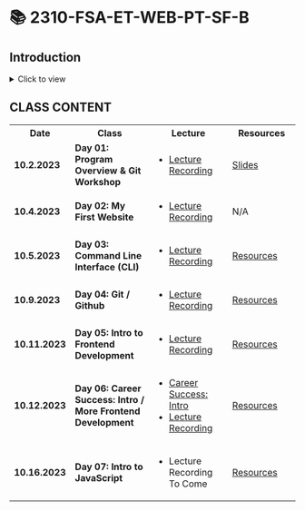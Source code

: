 # 📚 **2310-FSA-ET-WEB-PT-SF-B**

## Introduction
<details><summary>Click to view</summary>

### Lead Instructors:
* Jessica Duell
  - Email: jessica.duell@fullstackacademy.com
  - Github username: jduell12
* Jackie Levine
  - Email: jacqueline.levine@fullstackacademy.com
  - Github username: jackielev94

### Mentors:
* Doobin Lee
  - Email: Doobin.Lee@fullstackacademy.com
  - Github username: doobybooby
* Gustavo Allen
  - Email: gustavo.allen@fullstackacademy.com
  - Github username: Gustavo-Blu

### Student Success Managers:
* Scott Burkhart
  - Email: scott.burkhart@fullstackacademy.com
* Samuel Martinez
  - Email: scott.burkhart@fullstackacademy.com

</details>

## CLASS CONTENT
<table>

  <tr>
    <th style="width: 60px;"> Date </th>
    <th style="width: 300px;"> Class </th>
    <th style="width: 300px;"> Lecture  </th>
    <th style="width: 300px;"> Resources  </th>
  </tr>

  <tr>
    <td><b>10.2.2023</b></td>
    <td><b>Day 01: Program Overview & Git Workshop</b></td>
    <td>
      <ul>
        <li>
          <a href='https://youtu.be/qKF2umXAaXY?si=RZzKmgb-4W0e6JRg'>Lecture Recording</a>
        </li>
      </ul>
    </td>
    <td><a href='./SlidesAndResources/01-Orientation/01-Orientation_Slides.pdf'>Slides</a></td>
  </tr>

   <tr>
    <td><b>10.4.2023</b></td>
    <td><b>Day 02: My First Website</b></td>
    <td>
      <ul>
        <li>
          <a href='https://youtu.be/PdCvH36F6oc?si=PQPzpJlIvL-F8wRG'>Lecture Recording</a>
        </li>
      </ul>
    </td>
    <td> N/A </td>
  </tr>

  <tr>
    <td><b>10.5.2023</b></td>
    <td><b>Day 03: Command Line Interface (CLI)</b></td>
    <td>
      <ul>
        <li>
          <a href='https://youtu.be/OWYZUl3N8xA'>Lecture Recording</a>
        </li>
      </ul>
    </td>
    <td> <a href='./SlidesAndResources/03-CLI/README.md'>Resources</a> </td>
  </tr>
  <tr>
    <td><b>10.9.2023</b></td>
    <td><b>Day 04: Git / Github</b></td>
    <td>
      <ul>
        <li>
          <a href='https://youtu.be/ZHUZ8LpWKvk'>Lecture Recording</a>
        </li>
      </ul>
    </td>
    <td> <a href='./SlidesAndResources/04-Git/README.md'>Resources</a> </td>
  </tr>
  <tr>
    <td><b>10.11.2023</b></td>
    <td><b>Day 05: Intro to Frontend Development</b></td>
    <td>
      <ul>
        <li>
          <a href="https://www.youtube.com/watch?v=uyZDD0R4eD0&list=PL_yPiP-ZZLhJ35oy6kKfiex18CU25DYMN&index=5&t=864s">Lecture Recording</a>
        </li>
      </ul>
    </td>
    <td> <a href='./SlidesAndResources/05-IntroFrontend/README.md'>Resources</a> </td>
  </tr>
  <tr>
    <td><b>10.12.2023</b></td>
    <td><b>Day 06: Career Success: Intro / More Frontend Development</b></td>
    <td>
      <ul>
        <li>
          <a href="https://youtu.be/nv2zKju6k3k?si=jfsIEobEyys5K1Hu">Career Success: Intro</a>
        </li>
        <li>
          <a href="https://youtu.be/P9ILn9zD9f8">Lecture Recording</a>
        </li>
      </ul>
    </td>
    <td> <a href='./SlidesAndResources/06-CSS/README.md'>Resources</a> </td>
  </tr>
  <tr>
    <td><b>10.16.2023</b></td>
    <td><b>Day 07: Intro to JavaScript</b></td>
    <td>
      <ul>
        <li>
          <a>Lecture Recording To Come</a>
        </li>
      </ul>
    </td>
    <td>
      <a href='./SlidesAndResources/07-IntroJS/README.md'>Resources</a>
    </td>
  </tr>
</table>
